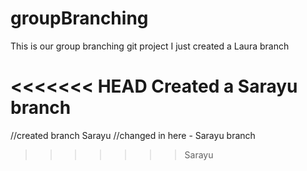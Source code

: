 # groupBranching
This is our group branching git project
I just created a Laura branch

<<<<<<< HEAD
Created a Sarayu branch 
=======



//created branch Sarayu 
//changed in here - Sarayu branch
>>>>>>> Sarayu

